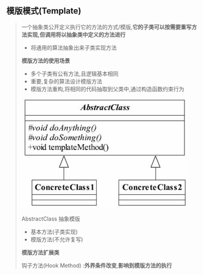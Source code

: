 ## 模版模式(Template)

> 一个抽象类公开定义执行它的方法的方式/模版,**它的子类可以按需要重写方法实现,但调用将以抽象类中定义的方法进行**
>
> - 将通用的算法抽象出来子类实现方法
>
> **模版方法的使用场景**
>
> - 多个子类有公有方法,且逻辑基本相同
> - 重要,复杂的算法设计模版方法
> - 模版方法重构,将相同的代码抽取到父类中,通过构造函数约束行为
>
> ![image-20211103161914893](image-20211103161914893.png) 
>
> AbstractClass 抽象模版
>
> - 基本方法(子类实现)
> - 模版方法(不允许复写)
>
> **模版方法扩展类**
>
> 钩子方法(Hook Method) :**外界条件改变**,**影响到模版方法的执行**
>
> 

